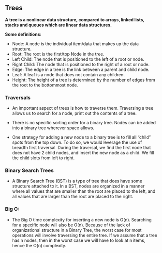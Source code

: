 ## Trees

**A tree is a nonlinear data structure, compared to arrays, linked lists, stacks and queues which are linear data structures.**

**Some definitions:**
- Node: A node is the individual item/data that makes up the data structure.
- Root: The root is the first/top Node in the tree.
- Left Child: The node that is positioned to the left of a root or node.
- Right Child: The node that is positioned to the right of a root or node.
- Edge: The edge in a tree is the link between a parent and child node.
- Leaf: A leaf is a node that does not contain any children.
- Height: The height of a tree is determined by the number of edges from the root to the bottommost node.

### Traversals
- An important aspect of trees is how to traverse them. Traversing a tree allows us to search for a node, print out the contents of a tree.

- There is no specific sorting order for a binary tree. Nodes can be added into a binary tree wherever space allows.

- One strategy for adding a new node to a binary tree is to fill all “child” spots from the top down. To do so, we would leverage the use of breadth first traversal. During the traversal, we find the first node that does not have 2 child nodes, and insert the new node as a child. We fill the child slots from left to right.

### Binary Search Trees
- A Binary Search Tree (BST) is a type of tree that does have some structure attached to it. In a BST, nodes are organized in a manner where all values that are smaller than the root are placed to the left, and all values that are larger than the root are placed to the right.

### Big O:
- The Big O time complexity for inserting a new node is O(n). Searching for a specific node will also be O(n). Because of the lack of organizational structure in a Binary Tree, the worst case for most operations will involve traversing the entire tree. If we assume that a tree has n nodes, then in the worst case we will have to look at n items, hence the O(n) complexity.

